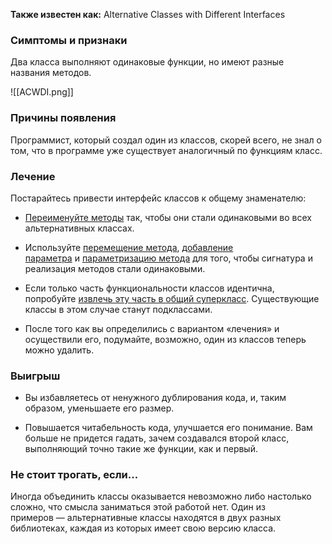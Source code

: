 **Также известен как:** Alternative Classes with Different Interfaces

### Симптомы и признаки
Два класса выполняют одинаковые функции, но имеют разные названия методов.

![[ACWDI.png]]

### Причины появления
Программист, который создал один из классов, скорей всего, не знал о том, что в программе уже существует аналогичный по функциям класс.

### Лечение
Постарайтесь привести интерфейс классов к общему знаменателю:

- [Переименуйте методы](https://refactoring.guru/ru/rename-method) так, чтобы они стали одинаковыми во всех альтернативных классах.
    
- Используйте [перемещение метода](https://refactoring.guru/ru/move-method), [добавление параметра](https://refactoring.guru/ru/add-parameter) и [параметризацию метода](https://refactoring.guru/ru/parameterize-method) для того, чтобы сигнатура и реализация методов стали одинаковыми.
    
- Если только часть функциональности классов идентична, попробуйте [извлечь эту часть в общий суперкласс](https://refactoring.guru/ru/extract-superclass). Существующие классы в этом случае станут подклассами.
    
- После того как вы определились с вариантом «лечения» и осуществили его, подумайте, возможно, один из классов теперь можно удалить.

### Выигрыш
- Вы избавляетесь от ненужного дублирования кода, и, таким образом, уменьшаете его размер.
    
- Повышается читабельность кода, улучшается его понимание. Вам больше не придется гадать, зачем создавался второй класс, выполняющий точно такие же функции, как и первый.

### Не стоит трогать, если...
Иногда объединить классы оказывается невозможно либо настолько сложно, что смысла заниматься этой работой нет. Один из примеров — альтернативные классы находятся в двух разных библиотеках, каждая из которых имеет свою версию класса.